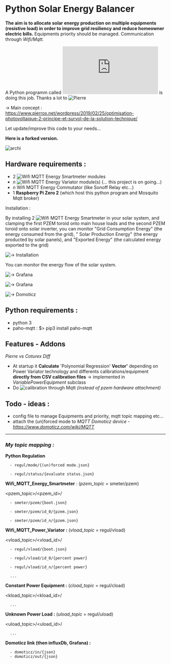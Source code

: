 # **Py**thon **S**olar **E**nergy **B**alancer

**The aim is to allocate  solar energy production on multiple equipments (resistive load) in order to improve grid resiliency and reduce homeowner electric bills.**
Equipments priority should be managed.
Communication through _Wifi/Mqtt._

A Python programm called !['regulation.py'](https://github.com/pierrehebert/photovoltaic_optimizer/blob/master/regulation/power_regulation.py) is doing this job. Thanks a lot to ![Pierre](https://github.com/pierrehebert)

 → Main concept : https://www.pierrox.net/wordpress/2019/02/25/optimisation-photovoltaique-2-principe-et-survol-de-la-solution-technique/

Let update/improve this code to your needs...


**Here is a forked version.**

![archi](https://github.com/Coturex/Wifi_Mqtt_SolarBalancer/blob/main/doc/archi.png)

## Hardware requirements :

- 2  ![Wifi MQTT Energy Smartmeter](https://github.com/Coturex/Wifi_Mqtt_SmartMeter) modules
- _n_ ![Wifi MQTT Energy Variator](https://github.com/Coturex/Wifi_Mqtt_PowerVariator) module(s) (... this project is on going...)
- _n_ Wifi MQTT Energy Commutator (like Sonoff Relay etc...)
- 1 **Raspberry Pi Zero 2**    (which host this python program and Mosquito Mqtt broker)

Installation :

By installing 2 ![Wifi MQTT Energy Smartmeter](https://github.com/Coturex/Wifi_Mqtt_SmartMeter) in your solar system, and clamping the first PZEM toroid  onto main house loads and the second PZEM toroid onto solar inverter, you can monitor &quot;Grid Consumption Energy&quot; (the energy consumed from the grid), &quot; Solar Production Energy&quot; (the energy producted by solar panels), and &quot;Exported Energy&quot; (the calculated energy exported to the grid) 

![→ Installation](https://github.com/Coturex/Wifi_Mqtt_SolarBalancer/blob/main/doc/installation.png)

You can monitor the energy flow of the solar system.

![→ Grafana](https://github.com/Coturex/Wifi_Mqtt_SolarBalancer/blob/main/doc/grafana_screenshot1.png) 

![→ Grafana](https://github.com/Coturex/Wifi_Mqtt_SolarBalancer/blob/main/doc/grafana_screenshot2.png)
 
![→ Domoticz](https://github.com/Coturex/Wifi_Mqtt_SolarBalancer/blob/main/doc/domoticz.png)


## Python requirements :
- python 3
- paho-mqtt : $> pip3 install paho-mqtt

## Features - Addons
  _Pierre vs Coturex Diff_
- At startup it **Calculate** 'Polynomial Regression' **Vector'** depending on Power Variator technology and differents calibrations/equipment **directly from CSV calibration files**   -> implemented in _VariablePowerEquipment_ subclass
- Do ![calibration](https://github.com/Coturex/Wifi_Mqtt_SolarBalancer/tree/main/calibration) through Mqtt _(instead of pzem hardware attachment)_

## Todo - ideas :
 - config file to manage Equipments and priority, mqtt topic mapping etc...
 - attach the (un)forced mode to _MQTT Domoticz device_ - _https://www.domoticz.com/wiki/MQTT_


-------

### _My topic mapping :_

  **Python Regulation**
  
      - regul/mode/{(un)forced mode.json}
      
      - regul/status/{evaluate status.json}   

  **Wifi_MQTT_Energy_Smartmeter** : (_pzem_topic_ = smeter/pzem)
  
   <pzem_topic>/<pzem_id>/
   
      - smeter/pzem/{boot.json}
   
      - smeter/pzem/id_0/{pzem.json}
   
      - smeter/pzem/id_n/{pzem.json}


   **Wifi_MQTT_Power_Variator :**  (_vload_topic_ = regul/vload)
   
   <vload_topic>/<vload_id>/
             
      - regul/vload/{boot.json}
     
      - regul/vload/id_0/{percent power}
   
      - regul/vload/id_n/{percent power}
      
      ...

   **Constant Power Equipment :** (_cload_topic_ = regul/cload)
   
   <kload_topic>/<kload_id>/
   
      ...
   
   **Unknown Power Load :** (_uload_topic_ = regul/uload)
   
   <uload_topic>/<uload_id>/
   
      ...
   
   
   **Domoticz link (then influxDb, Grafana) :**
   
      - domoticz/in/{json} 
      - domoticz/out/{json} 
